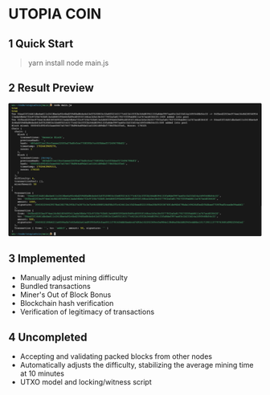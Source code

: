 # UTOPIA COIN

## 1 Quick Start
> yarn install
> node main.js

## 2 Result Preview
![Alt text](./img/image.png)

## 3 Implemented
- Manually adjust mining difficulty
- Bundled transactions
- Miner's Out of Block Bonus
- Blockchain hash verification
- Verification of legitimacy of transactions


## 4 Uncompleted
- Accepting and validating packed blocks from other nodes
- Automatically adjusts the difficulty, stabilizing the average mining time at 10 minutes
- UTXO model and locking/witness script
